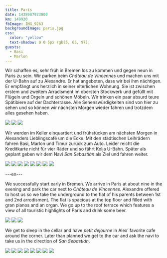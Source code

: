 ```yaml
---
title: Paris
date: 1438987923000
km: 149920
fbImage: IMG_9263
backgroundImage: paris.jpg
css:
  color: "yellow"
  text-shadow: 0 0 5px rgb(5, 63, 97);
guests:
  - Basi
  - Marlon
---
```


Wir schaffen es, sehr früh in Bremen los zu kommen und gegen neun in Paris zu sein. Wir parken beim *Château de Vincennes* und machen uns mit der U-Bahn auf zu Alexandre. Er hat angeboten, dass wir bei ihm nächtigen. Er empfängt uns herzlich in seiner elterlichen Wohnung. Sie ist zwischen erstem und zweitem Arradisment im obersten Stockwerk und gefüllt mit Flügeln und Orgeln und schönen Möbeln. Wir trinken ein paar absurd teure Spätibiere auf der Dachterrasse. Alle Sehenswürdigkeiten sind von hier zu sehen und so können wir nächsten Morgen wieder fahren und trotzdem alles gesehen haben.

![](IMG_9263)
![](IMG_9266)
![](IMG_9267)

 Wir werden im Keller einquartiert und frühstücken am nächsten Morgen in Alexanders Lieblingscafé um die Ecke. Mit den städtischen Leihrädern fahren Basi, Marlon und Timur zurück zum Auto. Leider reicht die Kreditkarte nicht für vier Räder und so fährt Kolja U-Bahn. Später als geplant geben wir dem Navi *San Sebastián* als Ziel und fahren weiter.

![](DSC01028)
![](DSC01034)
![](DSC01037)
![](DSC01038)
![](DSC01042)
![](IMG_9276)
![](IMG_9278)
![](IMG_9279)

---en---

We successfully start early in Bremen. We arrive in Paris at about nine in the evening and park the car next to *Château de Vincennes*. Alexandre offered to host us so we take the underground to the flat of his parents between 1st and 2nd arrodisment. The flat is spacious at the top floor and filled with gran pianos and an organ. We go up to the roof terrace which features a view of all touristic highlights of Paris and drink some beer.

![](IMG_9263)
![](IMG_9266)
![](IMG_9267)

We get to sleep in the cellar and have *petit dejourne* in Alex’ favorite cafe around the corner. Later than planned we get to the car and ask the navi to take us in the direction of *San Sebastián*.

![](DSC01028)
![](DSC01034)
![](DSC01037)
![](DSC01038)
![](DSC01042)
![](IMG_9276)
![](IMG_9278)
![](IMG_9279)
